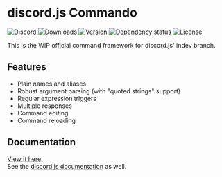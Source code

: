 # discord.js Commando
[![Discord](https://discordapp.com/api/guilds/222078108977594368/embed.png)](https://discord.gg/bRCvFy9)
[![Downloads](https://img.shields.io/npm/dt/discord.js-commando.svg)](https://www.npmjs.com/package/discord.js-commando)
[![Version](https://img.shields.io/npm/v/discord.js-commando.svg)](https://www.npmjs.com/package/discord.js-commando)
[![Dependency status](https://david-dm.org/Gawdl3y/discord.js-commando.svg)](https://david-dm.org/Gawdl3y/discord.js-commando)
[![License](https://img.shields.io/npm/l/discord.js-commando.svg)](LICENSE)

This is the WIP official command framework for discord.js' indev branch.

## Features
- Plain names and aliases
- Robust argument parsing (with "quoted strings" support)
- Regular expression triggers
- Multiple responses
- Command editing
- Command reloading

## Documentation
[View it here.](https://gawdl3y.github.io/discord.js-commando/0.1.0/)  
See the [discord.js documentation](http://hydrabolt.github.io/discord.js/#!/docs/tag/indev/file/general/Welcome) as well.
